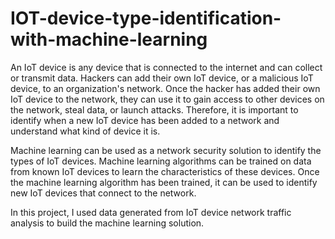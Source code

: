 # IOT-device-type-identification-with-machine-learning

An IoT device is any device that is connected to the internet and can collect or transmit data. Hackers can add their own IoT device, or a malicious IoT device, to an organization's network. Once the hacker has added their own IoT device to the network, they can use it to gain access to other devices on the network, steal data, or launch attacks.
Therefore, it is important to identify when a new IoT device has been added to a network and understand what kind of device it is.

Machine learning can be used as a network security solution to identify the types of IoT devices. Machine learning algorithms can be trained on data from known IoT devices to learn the characteristics of these devices. Once the machine learning algorithm has been trained, it can be used to identify new IoT devices that connect to the network.

In this project, I used data generated from IoT device network traffic analysis to build the machine learning solution. 


